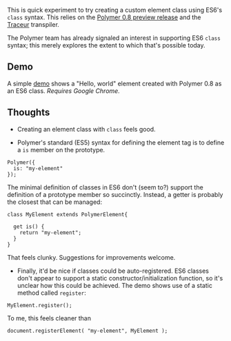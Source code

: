 This is quick experiment to try creating a custom element class using ES6's
`class` syntax. This relies on the [Polymer 0.8 preview release](https://github.com/Polymer/polymer/tree/0.8-preview) and the [Traceur](https://github.com/google/traceur-compiler) transpiler.

The Polymer team has already signaled an interest in supporting ES6 `class`
syntax; this merely explores the extent to which that's possible today.

## Demo

A simple [demo](https://JanMiksovsky.github.io/polymer-classes-in-es6) shows
a "Hello, world" element created with Polymer 0.8 as an ES6 class. _Requires Google Chrome._

## Thoughts

* Creating an element class with `class` feels good.

* Polymer's standard (ES5) syntax for defining the element tag is to define a
  `is` member on the prototype.

```
Polymer({
  is: "my-element"
});
```

The minimal definition of classes in ES6 don't (seem to?) support the
definition of a prototype member so succinctly. Instead, a getter is probably
the closest that can be managed:

```
class MyElement extends PolymerElement{

  get is() {
    return "my-element";
  }
}
```

That feels clunky. Suggestions for improvements welcome.

* Finally, it'd be nice if classes could be auto-registered. ES6 classes don't
appear to support a static constructor/initialization function, so it's unclear
how this could be achieved. The demo shows use of a static method called
`register`:

```
MyElement.register();
```

To me, this feels cleaner than

```
document.registerElement( "my-element", MyElement );
```

